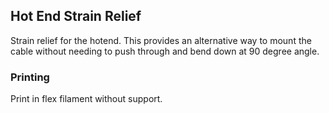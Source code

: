 ## Hot End Strain Relief

Strain relief for the hotend. This provides an alternative way to mount the cable without needing to push through and bend down at 90 degree angle.

### Printing

Print in flex filament without support.
